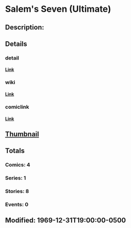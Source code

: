 # Salem's Seven (Ultimate)
## Description: 
## Details
### detail
#### [Link](http://marvel.com/characters/1980/salems_seven?utm_campaign=apiRef&utm_source=225578a89fc76f3d20fbffda5d17a88d)
### wiki
#### [Link](http://marvel.com/universe/Salem%27s%20Seven%20(Ultimate)?utm_campaign=apiRef&utm_source=225578a89fc76f3d20fbffda5d17a88d)
### comiclink
#### [Link](http://marvel.com/comics/characters/1011325/salems_seven_ultimate?utm_campaign=apiRef&utm_source=225578a89fc76f3d20fbffda5d17a88d)
## [Thumbnail](http://i.annihil.us/u/prod/marvel/i/mg/b/40/image_not_available.jpg)
## Totals
### Comics: 4
### Series: 1
### Stories: 8
### Events: 0
## Modified: 1969-12-31T19:00:00-0500
